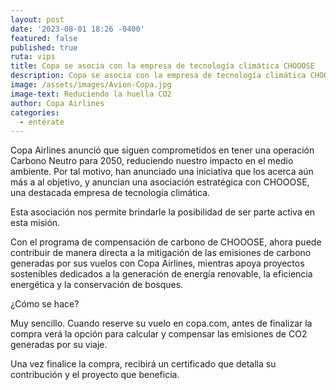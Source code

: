 ```yaml
---
layout: post
date: '2023-08-01 18:26 -0400'
featured: false
published: true
ruta: vips
title: Copa se asocia con la empresa de tecnología climática CHOOOSE
description: Copa se asocia con la empresa de tecnología climática CHOOOSE
image: /assets/images/Avion-Copa.jpg
image-text: Reduciendo la huella CO2
author: Copa Airlines
categories:
  - entérate
---
```

Copa Airlines anunció que siguen comprometidos en tener una operación Carbono Neutro para 2050, reduciendo nuestro impacto en el medio ambiente. Por tal motivo, han anunciado una iniciativa que los acerca aún más a al objetivo, y anuncian una asociación estratégica con CHOOOSE, una destacada empresa de tecnología climática.
 
Esta asociación nos permite brindarle la posibilidad de ser parte activa en esta misión. 

Con el programa de compensación de carbono de CHOOOSE, ahora puede contribuir de manera directa a la mitigación de las emisiones de carbono generadas por sus vuelos con Copa Airlines, mientras apoya proyectos sostenibles dedicados a la generación de energía renovable, la eficiencia energética y la conservación de bosques.

¿Cómo se hace?

Muy sencillo. Cuando reserve su vuelo en copa.com, antes de finalizar la compra verá la opción para calcular y compensar las emisiones de CO2 generadas por su viaje. 

Una vez finalice la compra, recibirá un certificado que detalla su contribución y el proyecto que beneficia. 


